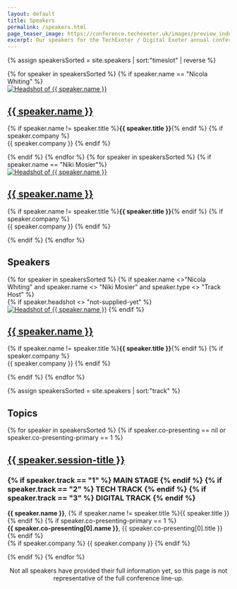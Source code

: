 ```yaml
---
layout: default
title: Speakers
permalink: /speakers.html
page_teaser_image: https://conference.techexeter.uk/images/preview_index.jpg
excerpt: Our speakers for the TechExeter / Digital Exeter annual conference on 8th September 2021.
---
```


{% assign speakersSorted = site.speakers | sort:"timeslot" | reverse %}

<article class="post highlighted speakers">

  <!--<h2>Keynotes</h2>-->
  <div class="grid-flex">
  {% for speaker in speakersSorted %}
    {% if speaker.name == "Nicola Whiting" %}
      <div class="speaker">
        <a href="{{ speaker.url }}"><img class="circle" src="{{speaker.headshot}}" alt="Headshot of {{ speaker.name }}"/></a>
        <h2><a href="{{ speaker.url }}">{{ speaker.name }}</a></h2>
        <p>{% if speaker.name != speaker.title %}<strong>{{ speaker.title }}</strong>{% endif %} {% if speaker.company %} <br/>  {{ speaker.company }} {% endif %}</p>
      </div>
    {% endif %}
  {% endfor %}
    {% for speaker in speakersSorted %}
    {% if speaker.name == "Niki Mosier"%}
      <div class="speaker">
        <a href="{{ speaker.url }}"><img class="circle" src="{{speaker.headshot}}" alt="Headshot of {{ speaker.name }}"/></a>
        <h2><a href="{{ speaker.url }}">{{ speaker.name }}</a></h2>
        <p>{% if speaker.name != speaker.title %}<strong>{{ speaker.title }}</strong>{% endif %} {% if speaker.company %} <br/>  {{ speaker.company }} {% endif %}</p>
      </div>
    {% endif %}
  {% endfor %}
    </div>

  <h2>Speakers</h2>
  <div class="grid-flex">
  {% for speaker in speakersSorted %}
  {% if speaker.name <>"Nicola Whiting" and speaker.name <> "Niki Mosier" and speaker.type <> "Track Host" %}
    <div class="speaker">
        {% if speaker.headshot <> "not-supplied-yet" %} 
        <a href="{{ speaker.url }}"><img class="circle" src="{{speaker.headshot}}" alt="Headshot of {{ speaker.name }}"/></a>
        {% endif %}
        <h2><a href="{{ speaker.url }}">{{ speaker.name }}</a></h2>
      <p>{% if speaker.name != speaker.title %}<strong>{{ speaker.title }}</strong>{% endif %} {% if speaker.company %}  <br/>  {{ speaker.company }} {% endif %}</p>
    </div>
  {% endif %}
  {% endfor %}
  </div>
</article>

{% assign speakersSorted = site.speakers | sort:"track"  %}

<article class="post highlighted topics">

  <h1>Topics</h1>
  {% for speaker in speakersSorted %}
  {% if speaker.co-presenting == nil or speaker.co-presenting-primary == 1 %}
    <div>
      <h2><a href="{{ speaker.url }}">{{ speaker.session-title }}</a></h2>
      <h3>{% if speaker.track == "1" %}
      MAIN STAGE
      {% endif %}
      {% if speaker.track == "2" %}
      TECH TRACK
      {% endif %}
      {% if speaker.track == "3" %}
      DIGITAL TRACK
      {% endif %}</h3>
      <p><strong>{{ speaker.name }}</strong>, {% if speaker.name != speaker.title %}{{ speaker.title }} {% endif %} 
      {% if speaker.co-presenting-primary == 1 %} 
        <br/><strong>{{ speaker.co-presenting[0].name }}</strong>, {{ speaker.co-presenting[0].title }}
      {% endif %}
      <br/>
      {% if speaker.company %} {{ speaker.company }} {% endif %}</p>
    </div>
  {% endif %}
  {% endfor %}
</article>

<article class="post">
  <header>
    <div class="title">
      <p>Not all speakers have provided their full information yet, so this page is not representative of the full conference line-up.</p>
    </div>
  </header>
</article>